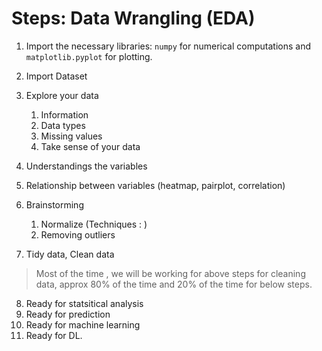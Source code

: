 # Steps: Data Wrangling (EDA)

1. Import  the necessary libraries: `numpy` for numerical computations and `matplotlib.pyplot` for plotting.
2. Import Dataset
3. Explore your data
   1. Information
   2. Data types
   3. Missing values
   4. Take sense of your data

4. Understandings the variables
5. Relationship between variables (heatmap, pairplot, correlation)
6. Brainstorming
   1. Normalize (Techniques : )
   2. Removing  outliers

7. Tidy data, Clean data

> Most of the time , we will be working for above steps for cleaning  data, approx 80% of the time and 20% of the time for below  steps.

8. Ready for statsitical analysis
9. Ready for prediction
10. Ready for machine learning
11. Ready for DL.
